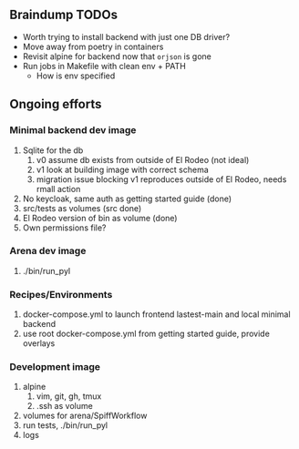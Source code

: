 ## Braindump TODOs

* Worth trying to install backend with just one DB driver?
* Move away from poetry in containers
* Revisit alpine for backend now that `orjson` is gone
* Run jobs in Makefile with clean env + PATH 
  * How is env specified

## Ongoing efforts

### Minimal backend dev image

1. Sqlite for the db
   1. v0 assume db exists from outside of El Rodeo (not ideal)
   1. v1 look at building image with correct schema
   1. migration issue blocking v1 reproduces outside of El Rodeo, needs rmall action
1. No keycloak, same auth as getting started guide (done)
1. src/tests as volumes (src done)
1. El Rodeo version of bin as volume (done)
1. Own permissions file?

### Arena dev image

1. ./bin/run_pyl

### Recipes/Environments

1. docker-compose.yml to launch frontend lastest-main and local minimal backend
1. use root docker-compose.yml from getting started guide, provide overlays

### Development image

1. alpine
   1. vim, git, gh, tmux
   1. .ssh as volume
1. volumes for arena/SpiffWorkflow
1. run tests, ./bin/run_pyl
1. logs
